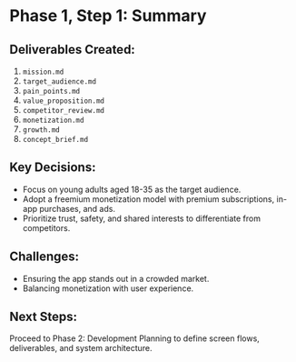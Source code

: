 # Phase 1, Step 1: Summary

## Deliverables Created:
1. `mission.md`
2. `target_audience.md`
3. `pain_points.md`
4. `value_proposition.md`
5. `competitor_review.md`
6. `monetization.md`
7. `growth.md`
8. `concept_brief.md`

## Key Decisions:
- Focus on young adults aged 18-35 as the target audience.
- Adopt a freemium monetization model with premium subscriptions, in-app purchases, and ads.
- Prioritize trust, safety, and shared interests to differentiate from competitors.

## Challenges:
- Ensuring the app stands out in a crowded market.
- Balancing monetization with user experience.

## Next Steps:
Proceed to Phase 2: Development Planning to define screen flows, deliverables, and system architecture.
